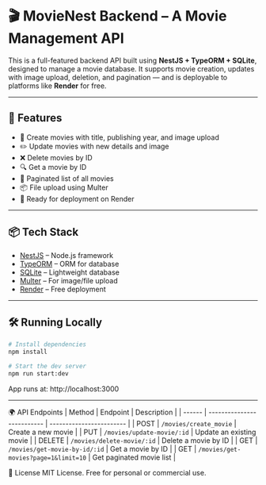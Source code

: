 # 🎬 MovieNest Backend – A Movie Management API

This is a full-featured backend API built using **NestJS + TypeORM + SQLite**, designed to manage a movie database. It supports movie creation, updates with image upload, deletion, and pagination — and is deployable to platforms like **Render** for free.

---

## 🚀 Features

- 🎥 Create movies with title, publishing year, and image upload
- ✏️ Update movies with new details and image
- ❌ Delete movies by ID
- 🔍 Get a movie by ID
- 📄 Paginated list of all movies
- 📦 File upload using Multer
- 🔌 Ready for deployment on Render

---

## 📦 Tech Stack

- [NestJS](https://nestjs.com/) – Node.js framework
- [TypeORM](https://typeorm.io/) – ORM for database
- [SQLite](https://www.sqlite.org/index.html) – Lightweight database
- [Multer](https://github.com/expressjs/multer) – For image/file upload
- [Render](https://render.com/) – Free deployment

---

## 🛠️ Running Locally

```bash
# Install dependencies
npm install

# Start the dev server
npm run start:dev
```
App runs at: http://localhost:3000

---

🌍 API Endpoints
| Method | Endpoint                   | Description              |
| ------ | -------------------------- | ------------------------ |
| POST   | `/movies/create_movie`     | Create a new movie       |
| PUT    | `/movies/update-movie/:id` | Update an existing movie |
| DELETE | `/movies/delete-movie/:id` | Delete a movie by ID     |
| GET    | `/movies/get-movie-by-id/:id`              | Get a movie by ID        |
| GET    | `/movies/get-movies?page=1&limit=10`  | Get paginated movie list |


🧾 License
MIT License. Free for personal or commercial use.
